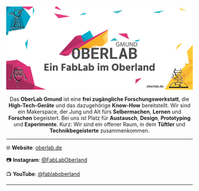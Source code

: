 ![Oberlab Banner](oberlab_banner.png)

<p align=center>Das <b>OberLab Gmund</b> ist eine <b>frei zugängliche Forschungswerkstatt</b>, die <b>High-Tech-Geräte</b> und das dazugehörige <b>Know-How</b> bereitstellt. Wir sind ein Makerspace, der Jung und Alt fürs <b>Selbermachen</b>, <b>Lernen</b> und <b>Forschen</b> begeistert. Bei uns ist Platz für <b>Austausch</b>, <b>Design</b>, <b>Prototyping</b> und <b>Experimente</b>. Kurz: Wir sind ein offener Raum, in dem <b>Tüftler</b> und <b>Technikbegeisterte</b> zusammenkommen.</p>

---

:globe_with_meridians: **Website**: [oberlab.de](https://www.oberlab.de)

:camera: **Instagram**: [@FabLabOberland](https://www.instagram.com/FabLabOberland)

:tv: **YouTube**: [@fablaboberland](https://www.youtube.com/@fablaboberland)

---
